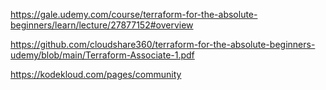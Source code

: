 
https://gale.udemy.com/course/terraform-for-the-absolute-beginners/learn/lecture/27877152#overview

https://github.com/cloudshare360/terraform-for-the-absolute-beginners-udemy/blob/main/Terraform-Associate-1.pdf

https://kodekloud.com/pages/community
